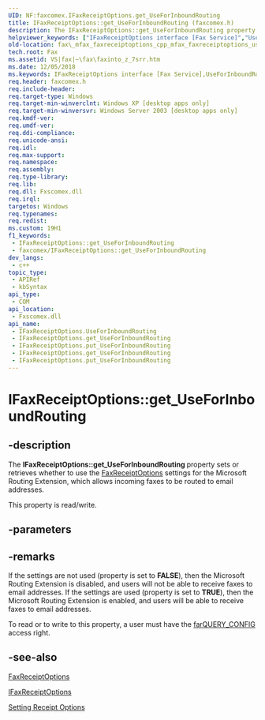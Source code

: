 ```yaml
---
UID: NF:faxcomex.IFaxReceiptOptions.get_UseForInboundRouting
title: IFaxReceiptOptions::get_UseForInboundRouting (faxcomex.h)
description: The IFaxReceiptOptions::get_UseForInboundRouting property sets or retrieves whether to use the FaxReceiptOptions settings for the Microsoft Routing Extension, which allows incoming faxes to be routed to email addresses.
helpviewer_keywords: ["IFaxReceiptOptions interface [Fax Service]","UseForInboundRouting property","IFaxReceiptOptions.UseForInboundRouting","IFaxReceiptOptions.get_UseForInboundRouting","IFaxReceiptOptions.put_UseForInboundRouting","IFaxReceiptOptions::UseForInboundRouting","IFaxReceiptOptions::get_UseForInboundRouting","IFaxReceiptOptions::put_UseForInboundRouting","UseForInboundRouting property [Fax Service]","UseForInboundRouting property [Fax Service]","IFaxReceiptOptions interface","_mfax_faxreceiptoptions.useforinboundrouting","fax._mfax_faxreceiptoptions_cpp_mfax_faxreceiptoptions_useforinboundrouting_cpp","fax._mfax_faxreceiptoptions_useforinboundrouting","faxcomex/IFaxReceiptOptions::UseForInboundRouting","faxcomex/IFaxReceiptOptions::get_UseForInboundRouting","faxcomex/IFaxReceiptOptions::put_UseForInboundRouting","get_UseForInboundRouting"]
old-location: fax\_mfax_faxreceiptoptions_cpp_mfax_faxreceiptoptions_useforinboundrouting_cpp.htm
tech.root: Fax
ms.assetid: VS|fax|~\fax\faxinto_z_7srr.htm
ms.date: 12/05/2018
ms.keywords: IFaxReceiptOptions interface [Fax Service],UseForInboundRouting property, IFaxReceiptOptions.UseForInboundRouting, IFaxReceiptOptions.get_UseForInboundRouting, IFaxReceiptOptions.put_UseForInboundRouting, IFaxReceiptOptions::UseForInboundRouting, IFaxReceiptOptions::get_UseForInboundRouting, IFaxReceiptOptions::put_UseForInboundRouting, UseForInboundRouting property [Fax Service], UseForInboundRouting property [Fax Service],IFaxReceiptOptions interface, _mfax_faxreceiptoptions.useforinboundrouting, fax._mfax_faxreceiptoptions_cpp_mfax_faxreceiptoptions_useforinboundrouting_cpp, fax._mfax_faxreceiptoptions_useforinboundrouting, faxcomex/IFaxReceiptOptions::UseForInboundRouting, faxcomex/IFaxReceiptOptions::get_UseForInboundRouting, faxcomex/IFaxReceiptOptions::put_UseForInboundRouting, get_UseForInboundRouting
req.header: faxcomex.h
req.include-header: 
req.target-type: Windows
req.target-min-winverclnt: Windows XP [desktop apps only]
req.target-min-winversvr: Windows Server 2003 [desktop apps only]
req.kmdf-ver: 
req.umdf-ver: 
req.ddi-compliance: 
req.unicode-ansi: 
req.idl: 
req.max-support: 
req.namespace: 
req.assembly: 
req.type-library: 
req.lib: 
req.dll: Fxscomex.dll
req.irql: 
targetos: Windows
req.typenames: 
req.redist: 
ms.custom: 19H1
f1_keywords:
 - IFaxReceiptOptions::get_UseForInboundRouting
 - faxcomex/IFaxReceiptOptions::get_UseForInboundRouting
dev_langs:
 - c++
topic_type:
 - APIRef
 - kbSyntax
api_type:
 - COM
api_location:
 - Fxscomex.dll
api_name:
 - IFaxReceiptOptions.UseForInboundRouting
 - IFaxReceiptOptions.get_UseForInboundRouting
 - IFaxReceiptOptions.put_UseForInboundRouting
 - IFaxReceiptOptions.get_UseForInboundRouting
 - IFaxReceiptOptions.put_UseForInboundRouting
---
```


# IFaxReceiptOptions::get_UseForInboundRouting


## -description

The <b>IFaxReceiptOptions::get_UseForInboundRouting </b> property sets or retrieves whether to use the <a href="https://docs.microsoft.com/previous-versions/windows/desktop/fax/-mfax-faxreceiptoptions">FaxReceiptOptions</a> settings for the Microsoft Routing Extension, which allows incoming faxes to be routed to email addresses. 

This property is read/write.

## -parameters

## -remarks

If the settings are not used (property is set to <b>FALSE</b>), then the Microsoft Routing Extension is disabled, and users will not be able to receive faxes to email addresses. If the settings are used (property is set to <b>TRUE</b>), then the Microsoft Routing Extension is enabled, and users will be able to receive faxes to email addresses.

To read or to write to this property, a user must have the <a href="https://docs.microsoft.com/previous-versions/windows/desktop/api/faxcomex/ne-faxcomex-fax_access_rights_enum">farQUERY_CONFIG</a> access right.

## -see-also

<a href="https://docs.microsoft.com/previous-versions/windows/desktop/fax/-mfax-faxreceiptoptions">FaxReceiptOptions</a>



<a href="https://docs.microsoft.com/previous-versions/windows/desktop/api/faxcomex/nn-faxcomex-ifaxreceiptoptions">IFaxReceiptOptions</a>



<a href="https://docs.microsoft.com/previous-versions/windows/desktop/fax/-mfax-setting-receipt-options">Setting Receipt Options</a>


